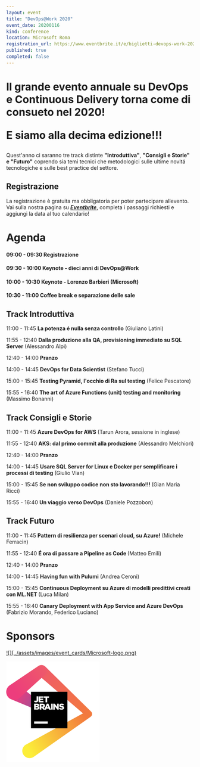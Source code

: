 ```yaml
---
layout: event
title: "DevOps@Work 2020"
event_date: 20200116
kind: conference
location: Microsoft Roma
registration_url: https://www.eventbrite.it/e/biglietti-devops-work-2020-81206162819
published: true
completed: false
---
```




<h1>Il grande evento annuale su DevOps e Continuous Delivery torna come di consueto nel 2020! 

E siamo alla decima edizione!!!</h1>

Quest'anno ci saranno tre track distinte <strong>"Introduttiva"</strong>, <strong>"Consigli e Storie"<strong> e </strong>"Futuro"</strong> coprendo sia temi tecnici che metodologici sulle ultime novitá tecnologiche e sulle best practice del settore.

<h2>Registrazione</h2>

La registrazione è gratuita ma obbligatoria per poter partecipare allevento.
Vai sulla nostra pagina su <strong>***[Eventbrite](https://www.eventbrite.it/e/biglietti-devopswork-2019-53471685250)***</strong>, completa i passaggi richiesti e aggiungi la data al tuo calendario!


<div class="structured-content g-cell g-cell-10-12 g-cell-md-1-1">
								<h1 class="hide-small">
									Agenda
								</h1>
									<div class="has-user-generated-content" data-automation="about-this-event-sc">
<div class="structured-content-rich-text structured-content__module l-align-left l-mar-vert-6 l-sm-mar-vert-4 text-body-medium">
	<h4>09:00 - 09:30 Registrazione</h4><h4>09:30 - 10:00 Keynote - dieci anni di DevOps@Work</h4><h4>10:00 - 10:30 Keynote - Lorenzo Barbieri (Microsoft)</h4><h4>10:30 - 11:00 Coffee break e separazione delle sale</h4><h4></h4><h2>Track Introduttiva</h2><p>11:00 - 11:45   <strong>La potenza é nulla senza controllo</strong> (Giuliano Latini)</p><p>11:55 - 12:40   <strong>Dalla produzione alla QA, provisioning immediato su SQL Server</strong> (Alessandro Alpi)</p><p>12:40 - 14:00   <strong>Pranzo</strong></p><p>14:00 - 14:45   <strong>DevOps for Data Scientist</strong> (Stefano Tucci)</p><p>15:00 - 15:45   <strong>Testing Pyramid, l'occhio di Ra sul testing</strong> (Felice Pescatore)</p><p>15:55 - 16:40   <strong>The art of Azure Functions (unit) testing and monitoring</strong> (Massimo Bonanni)</p><p></p><h2>Track Consigli e Storie</h2><p>11:00 - 11:45   <strong>Azure DevOps for AWS</strong> (Tarun Arora, sessione in inglese)</p><p>11:55 - 12:40   <strong>AKS: dal primo commit alla produzione</strong> (Alessandro Melchiori)</p><p>12:40 - 14:00   <strong>Pranzo</strong></p><p>14:00 - 14:45   <strong>Usare SQL Server for Linux e Docker per semplificare i processi di testing</strong> (Giulio Vian)</p><p>15:00 - 15:45   <strong>Se non sviluppo codice non sto lavorando!!! </strong>(Gian Maria Ricci)</p><p>15:55 - 16:40   <strong>Un viaggio verso DevOps</strong> (Daniele Pozzobon)</p><p></p><h2>Track Futuro</h2><p>11:00 - 11:45   <strong>Pattern di resilienza per scenari cloud, su Azure!</strong> (Michele Ferracin)</p><p>11:55 - 12:40   <strong>É ora di passare a Pipeline as Code </strong>(Matteo Emili)</p><p>12:40 - 14:00   <strong>Pranzo</strong></p><p>14:00 - 14:45   <strong>Having fun with Pulumi</strong> (Andrea Ceroni)</p><p>15:00 - 15:45   <strong>Continuous Deployment su Azure di modelli predittivi creati con ML.NET </strong>(Luca Milan)</p><p>15:55 - 16:40   <strong>Canary Deployment with App Service and Azure DevOps</strong> (Fabrizio Morando, Federico Luciano)</p>
</div>
									</div>
							</div>



<h1>Sponsors</h1>
<a href="https://www.Microsoft.com/" target="_blank">![](../assets/images/event_cards/Microsoft-logo.png)</a>

<a href="https://www.jetbrains.com/" target="_blank">![](../assets/images/event_cards/jetbrains_250.png)</a>